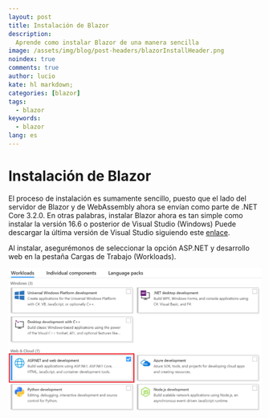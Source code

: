 ```yaml
---
layout: post
title: Instalación de Blazor
description:
  Aprende como instalar Blazor de una manera sencilla
image: /assets/img/blog/post-headers/blazorInstallHeader.png
noindex: true
comments: true
author: lucio
kate: hl markdown;
categories: [blazor]
tags:
  - blazor
keywords:
  - blazor
lang: es
---
```


# Instalación de Blazor

El proceso de instalación es sumamente sencillo, puesto que el lado del servidor de Blazor y de WebAssembly ahora se envían como parte de .NET Core 3.2.0. En otras palabras, instalar Blazor ahora es tan simple como instalar la versión 16.6 o posterior de Visual Studio (Windows) Puede descargar la última versión de Visual Studio siguiendo este [enlace](https://visualstudio.microsoft.com/vs/).

Al instalar, asegurémonos de seleccionar la opción ASP.NET y desarrollo web en la pestaña Cargas de Trabajo (Workloads).

![image](/assets/img/blog/tutorials/instalacion-blazor/workloads.png)

